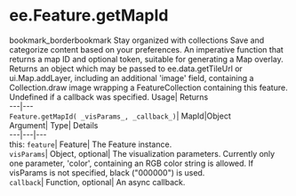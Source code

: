  
#  ee.Feature.getMapId 
bookmark_borderbookmark Stay organized with collections  Save and categorize content based on your preferences. 
An imperative function that returns a map ID and optional token, suitable for generating a Map overlay. 
Returns an object which may be passed to ee.data.getTileUrl or ui.Map.addLayer, including an additional 'image' field, containing a Collection.draw image wrapping a FeatureCollection containing this feature. Undefined if a callback was specified.
Usage| Returns  
---|---  
`Feature.getMapId( _visParams_, _callback_)`| MapId|Object  
Argument| Type| Details  
---|---|---  
this: `feature`| Feature| The Feature instance.  
`visParams`| Object, optional| The visualization parameters. Currently only one parameter, 'color', containing an RGB color string is allowed. If visParams is not specified, black ("000000") is used.  
`callback`| Function, optional| An async callback.  
